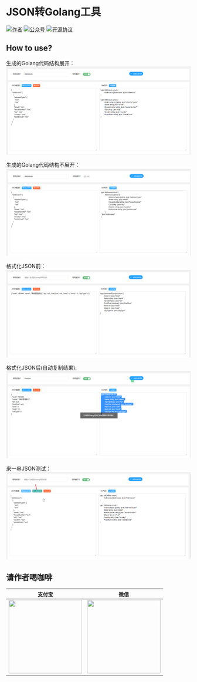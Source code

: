 # JSON转Golang工具

<p>
  <a href="http://www.lzhpo.com"><img src="https://img.shields.io/badge/author-会打篮球的程序猿-red" alt="作者"></a>
  <a href="http://cdn.lzhpo.com/aboutme/wechat-wxgzh/8cm.jpg"><img src="https://img.shields.io/badge/微信公众号-会打篮球的程序猿-blueviolet" alt="公众号"></a>
  <a href="#"><img src="https://img.shields.io/badge/license-GPL%20v3-success.svg" alt="开源协议"></a>
</p>

## How to use?
生成的Golang代码结构展开：
![](docs/images/Json生成Golang代码-展开.png)

生成的Golang代码结构不展开：
![](docs/images/Json生成Golang代码-不展开.png)

格式化JSON前：
![](docs/images/Json生成Golang代码-格式化JSON前.png)

格式化JSON后(自动复制结果):
![](docs/images/Json生成Golang代码-格式化JSON后(自动复制结果).png)

来一串JSON测试：
![](docs/images/Json生成Golang代码-来一串JSON测试.png)

## 请作者喝咖啡

| 支付宝                                                       | 微信                                                 |
| ------------------------------------------------------------ | ---------------------------------------------------- |
| <img width="200" height="200" src="http://file.lzhpo.com/%E6%94%AF%E4%BB%98%E5%AE%9D%E6%94%B6%E6%AC%BE%E7%A0%81.png"/> | <img width="200" height="200" src="http://file.lzhpo.com/%E5%BE%AE%E4%BF%A1%E6%94%B6%E6%AC%BE%E7%A0%81.png"/> |
